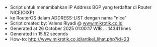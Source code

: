 - Script untuk menambahkan IP Address BGP yang terdaftar di Router NICE(OIXP)
- ke RouterOS dalam ADDRESS-LIST dengan nama "nice"
- Script created by: Valens Riyadi @ www.mikrotik.co.id
- Generated at 26 October 2025 01:00:17 WIB ... 14341 lines
- Generated in 15.52 seconds
- How-to: http://www.mikrotik.co.id/artikel_lihat.php?id=23
